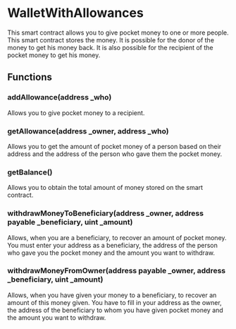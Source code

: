 # WalletWithAllowances

This smart contract allows you to give pocket money to one or more people. This smart contract stores the money. It is possible for the donor of the money to get his money back. It is also possible for the recipient of the pocket money to get his money.

## Functions 

### addAllowance(address _who)

Allows you to give pocket money to a recipient.

### getAllowance(address _owner, address _who)

Allows you to get the amount of pocket money of a person based on their address and the address of the person who gave them the pocket money.

### getBalance()

Allows you to obtain the total amount of money stored on the smart contract.

### withdrawMoneyToBeneficiary(address _owner, address payable _beneficiary, uint _amount)

Allows, when you are a beneficiary, to recover an amount of pocket money. You must enter your address as a beneficiary, the address of the person who gave you the pocket money and the amount you want to withdraw.

### withdrawMoneyFromOwner(address payable _owner, address _beneficiary, uint _amount)

Allows, when you have given your money to a beneficiary, to recover an amount of this money given. You have to fill in your address as the owner, the address of the beneficiary to whom you have given pocket money and the amount you want to withdraw.
